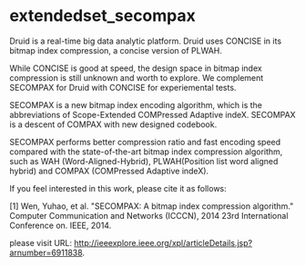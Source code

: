 extendedset_secompax
====================

Druid is a real-time big data analytic platform. Druid uses CONCISE in its bitmap index compression, a concise version of PLWAH.

While CONCISE is good at speed, the design space in bitmap index compression is still unknown and worth to explore. We complement SECOMPAX for Druid with CONCISE for experiemental tests.  

SECOMPAX is a new bitmap index encoding algorithm, which is the abbreviations of Scope-Extended COMPressed Adaptive indeX. 
SECOMPAX is a descent of COMPAX with new designed codebook.  

SECOMPAX performs better compression ratio and fast encoding speed compared with the state-of-the-art bitmap index compression algorithm, such as  WAH (Word-Aligned-Hybrid), PLWAH(Position list word aligned hybrid) and COMPAX (COMPressed Adaptive indeX).

If you feel interested in this work, please cite it as follows:

[1] Wen, Yuhao, et al. "SECOMPAX: A bitmap index compression algorithm." Computer Communication and Networks (ICCCN), 2014 23rd International Conference on. IEEE, 2014.

please visit URL: http://ieeexplore.ieee.org/xpl/articleDetails.jsp?arnumber=6911838.
